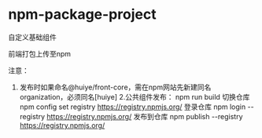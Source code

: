 # npm-package-project

自定义基础组件

前端打包上传至npm

注意：
1. 发布时如果命名@huiye/front-core，需在npm网站先新建同名organization，必须同名[huiye]
2.公共组件发布：
  npm run build
  切换仓库
  npm config set registry https://registry.npmjs.org/
  登录仓库
  npm login --registry https://registry.npmjs.org/
  发布到仓库
  npm publish --registry https://registry.npmjs.org/  
